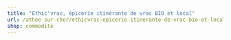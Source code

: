 ```yaml
---
title: "Ethic'vrac, épicerie itinérante de vrac BIO et local"
url: /athee-sur-cher/ethicvrac-epicerie-itinerante-de-vrac-bio-et-local/
shop: commodité
---
```

